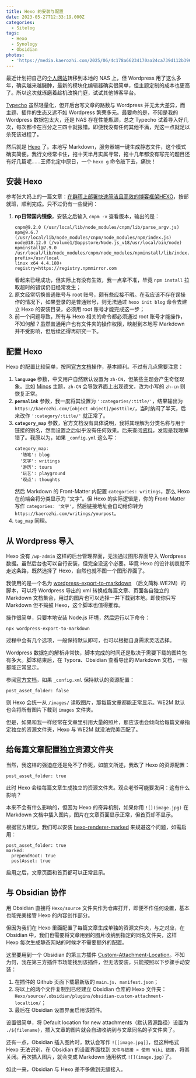 ```yaml
---
title: Hexo 的安装与配置
date: 2023-05-27T12:33:19.000Z
categories:
  - Sitelog
tags:
  - Hexo
  - Synology
  - Obsidian
photos:
  - 'https://media.kaerozhi.com/2025/06/4c178a66234170aa24ca739d112b396c.webp'
---
```

最近计划把自己的[个人网站](https://kaero.org)转移到本地的 NAS 上，但 Wordpress 用了这么多年，确实越来越臃肿，最新的模块化编辑器确实很简单，但主题定制的成本也更高了。所以这次就琢磨着趁机改换门庭，试试其他博客平台。
<!-- more -->
[Typecho](https://typecho.org/) 虽然轻量化，但开后台写文章的路数与 Wordpress 并无太大差异，而主题、插件的生态又远不如 Wordpress 繁荣多元。最要命的是，不知是我的 Wordpress 数据包太大，还是 NAS 存在性能瓶颈，总之 Typecho 试着导入好几次，每次都卡在百分之三四十就报错。即便我没有任何其他不满，光这一点就足以杀死该进程了。

然后就是 [Hexo](https://hexo.io) 了。本地写 Markdown，服务器端一键生成静态文件，这个模式确实简便。我行文经常卡住，拖十天半月实属寻常，拖十几年都没有写完的题目还有好几篇呢……王师北定中原日，一个 `hexo g` 命令敲下去，痛快！

## 安装 Hexo

参考张大妈上的一篇文章：[在群晖上部署快速简洁且高效的博客框架HEXO](https://post.smzdm.com/p/az39o2xp/)，按部就班，顺利完成。只不过仍有一些疑问：

1. **np日常国内镜像**，安装之后输入 `cnpm -v` 查看版本，输出的是：
   ```
   cnpm@9.2.0 (/usr/local/lib/node_modules/cnpm/lib/parse_argv.js)
   npm@9.6.7 (/usr/local/lib/node_modules/cnpm/node_modules/npm/index.js)
   node@18.12.0 (/volume1/@appstore/Node.js_v18/usr/local/bin/node)
   npminstall@7.9.0 
   /usr/local/lib/node_modules/cnpm/node_modules/npminstall/lib/index.js)
   prefix=/usr/local
   linux x64 4.4.180+
   registry=https://registry.npmmirror.com
   ```
   看起来已经成功，但实际上有没有生效，我一点拿不准，毕竟 `npm install` 拉取超时的错误仍旧经常发生；
2. 原文经常切换普通账号与 root 账号，颇有些应接不暇。在我应该不存在误操作的情况下，如果登录的是普通账号，则无法通过 `hexo init blog` 命令去建立 Hexo 的安装目录，必须用 root 账号才能完成这一步；
3. 前一个问题导致，所有与 Hexo 相关的命令都必须通过 root 账号才能操作，不知何解？虽然普通用户也有文件夹的操作权限，映射到本地写 Markdown 并不受影响，但后续还得再研究一下。

## 配置 Hexo

Hexo 的配置比较简单，按照[官方文档](https://hexo.io/zh-cn/docs/index.html)操作，基本顺利。不过有几点需要注意：

1. **`language`** 参数，中文用户自然默认设置为 `zh-CN`，但某些主题会产生奇怪现象。比如 [Minos](http://ppoffice.github.io/hexo-theme-minos/) 主题，`zh-CN` 会导致界面上出现德文，改为小写的 `zh-cn` 则恢复正常。
2. **`permalink`** 参数，我一度将其设置为 `':categories/:title/'`，结果输出为 `https://kaerozhi.com/[object object]/posttile/`，当时纳闷了半天，后来改作 `':category/:title/'` 就正常了。
3. **`category_map`** 参数，官方文档没有具体说明，我将其理解为分类名称与用于链接的别名，然而设置之后似乎没有任何效果。后来查阅[资料](https://paugram.com/coding/hexo-secret-usage.html)，发现是我理解错了。我原以为，如果 `_config.yml` 这么写：
   ```
   category_map:
     '随笔': blog
     '文字': writings 
     '游历': tours
     '玩艺': playground
     '观点': thoughts
   ```
   然后 Markdown 的 Front-Matter 内配置 `categories: writings`，那么 Hexo 在前端会将分类显示为 “文字”。但 Hexo 的实际逻辑是，你的 Front-Matter 写作 `categories: '文字'`，然后链接地址会自动给你转为 `https://kaerozhi.com/writings/yourpost`。
4. `tag_map` 同理。

## 从 Wordpress 导入

Hexo 没有 `/wp-admin` 这样的后台管理界面，无法通过图形界面导入 Wordpress 数据。虽然后台也可以自行安装，但完全没这个必要。毕竟 Hexo 的设计初衷就不走这条路，既然选择了 Hexo，自然也就不图一个图形界面了。

我使用的是一个名为 [wordpress-export-to-markdown](https://github.com/lonekorean/wordpress-export-to-markdown) （后文简称 WE2M）的脚本，可以将 Wordpress 导出的 xml 转换成每篇文章、页面各自独立的 Markdown 文档集合，用过的图片也可以选择一并下载到本地。即使你只写 Markdown 但不捣鼓 Hexo，这个脚本也值得推荐。

操作很简单，只要本地安装 Node.js 环境，然后运行以下命令：
```
npx wordpress-export-to-markdown
```
过程中会有几个选项，一般保持默认即可，也可以根据自身需求灵活选择。

Wordpress 数据包的解析非常快，脚本完成的时间还是取决于需要下载的图片包有多大。脚本结束后，在 Typora、Obsidian 查看导出的 Markdown 文档，一般都能正常显示。

参阅[官方文档](https://hexo.io/zh-cn/docs/asset-folders)，如果 `_config.xml` 保持默认的资源配置：
```
post_asset_folder: false
```
则 Hexo 会统一从 `/images/` 读取图片，那每篇文章都能正常显示。WE2M 默认也会将所有图片下载到 `images` 文件夹。

但是，如果和我一样经常在文章里引用大量的照片，那应该也会倾向给每篇文章指定独立的资源文件夹，Hexo 与 WE2M 就没法完美匹配了。

## 给每篇文章配置独立资源文件夹

当然，我这样的强迫症还是免不了作死，如前文所述，我改了 Hexo 的资源配置：
```
post_asset_folder: true
```
此时 Hexo 会给每篇文章生成独立的资源文件夹。观众老爷可能要发问：这有什么影响？

本来不会有什么影响的，但因为 Hexo 的奇异机制，如果你用 `![](image.jpg)` 在 Markdown 文档中插入图片，图片在文章页面显示正常，但首页却不显示。

根据官方建议，我们可以安装 [hexo-renderer-marked](https://github.com/hexojs/hexo-renderer-marked) 来规避这个问题，如需启用：
```
post_asset_folder: true  
marked:  
  prependRoot: true  
  postAsset: true
```
启用之后，文章页面和首页都可以正常显示。

## 与 Obsidian 协作

用 Obsidian 直接将 `Hexo/source` 文件夹作为仓库打开，即便不作任何设置，基本也能完美接管 Hexo 的内容创作部分。

但因为我们在 Hexo 里面配置了每篇文章生成单独的资源文件夹，与之对应，在 Obsidian 中，我们也需要将文章用到的图片收纳到指定的同名文件夹，这样 Hexo 每次生成静态网站的时候才不需要额外的配置。

这里要用到一个 Obsidian 的第三方插件 [Custom-Attachment-Location](https://github.com/RainCat1998/obsidian-custom-attachment-location)。不知为何，我在第三方插件市场能找到该插件，但无法安装，只能按照以下步骤手动安装：

1. 在插件的 Github 页面下载最新版的 `main.js`、`manifest.json`；
2. 将以上的两个文件复制到已经建立 Obsidian 仓库的 Hexo 文件夹：`Hexo/source/.obsidian/plugins/obsidian-custom-attachment-localtion/`；
3. 最后在 Obsidian 设置界面启用该插件。

设置很简单，将 Default location for new attachments（默认资源路径）设置为 `./${filename}`，插入文章的图片就会自动收纳到与文章同名的子文件夹了。

还有一点，Obsidian 插入图片时，默认会写作 `![[image.jpg]]`，但这种格式 Hexo 无法识别，在 Obsidian 的设置界面找到 `文件与链接 > 使用 Wiki 链接`，将其关闭。再次插入图片，就会变成 Markdown 通用格式 `![](image.jpg)`了。

如此一来，Obsidian 与 Hexo 差不多做到无缝接入。
